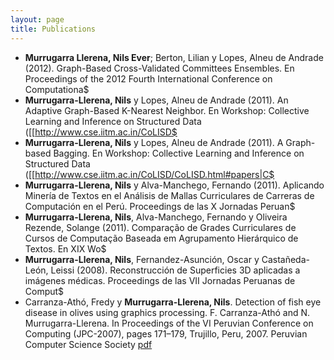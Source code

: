 ```yaml
---
layout: page
title: Publications
---
```



  * **Murrugarra Llerena, Nils Ever**; Berton, Lilian y Lopes, Alneu de Andrade (2012). Graph-Based Cross-Validated Committees Ensembles. En Proceedings of the 2012 Fourth International Conference on Computationa$
  * **Murrugarra-Llerena, Nils** y Lopes, Alneu de Andrade (2011). An Adaptive Graph-Based K-Nearest Neighbor. En Workshop: Collective Learning and Inference on Structured Data ([[http://www.cse.iitm.ac.in/CoLISD$
  * **Murrugarra-Llerena, Nils** y Lopes, Alneu de Andrade (2011). A Graph-based Bagging. En Workshop: Collective Learning and Inference on Structured Data ([[http://www.cse.iitm.ac.in/CoLISD/CoLISD.html#papers|C$
  * **Murrugarra-Llerena, Nils** y Alva-Manchego, Fernando (2011). Aplicando Minería de Textos en el Análisis de Mallas Curriculares de Carreras de Computación en el Perú. Proceedings de las X Jornadas Peruan$
  * **Murrugarra-Llerena, Nils**, Alva-Manchego, Fernando y Oliveira Rezende, Solange (2011). Comparação de Grades Curriculares de Cursos de Computação Baseada em Agrupamento Hierárquico de Textos. En XIX Wo$
  * **Murrugarra-Llerena, Nils**, Fernandez-Asunción, Oscar y Castañeda-León, Leissi (2008). Reconstrucción de Superficies 3D aplicadas a imágenes médicas. Proceedings de las VII Jornadas Peruanas de Comput$
  * Carranza-Athó, Fredy y **Murrugarra-Llerena, Nils**. Detection of fish eye disease in olives using graphics processing. F. Carranza-Athó and N. Murrugarra-Llerena. In Proceedings of the VI Peruvian Conference on Computing (JPC-2007), pages 171–179, Trujillo, Peru, 2007.
Peruvian Computer Science Society [pdf](https://google.com)
